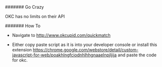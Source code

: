 ####### Go Crazy

OKC has no limits on their API

####### How To

- Navigate to http://www.okcupid.com/quickmatch

- Either copy paste script as it is into your developer console or install this extension https://chrome.google.com/webstore/detail/custom-javascript-for-web/poakhlngfciodnhlhhgnaaelnpjljija and paste the code for okc.
